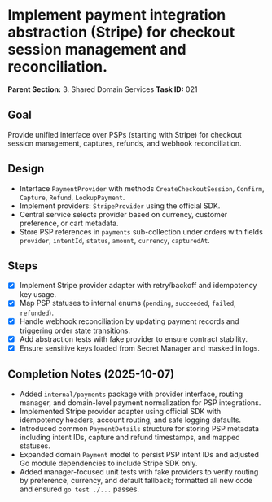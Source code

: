 # Implement payment integration abstraction (Stripe) for checkout session management and reconciliation.

**Parent Section:** 3. Shared Domain Services
**Task ID:** 021

## Goal
Provide unified interface over PSPs (starting with Stripe) for checkout session management, captures, refunds, and webhook reconciliation.

## Design
- Interface `PaymentProvider` with methods `CreateCheckoutSession`, `Confirm`, `Capture`, `Refund`, `LookupPayment`.
- Implement providers: `StripeProvider` using the official SDK.
- Central service selects provider based on currency, customer preference, or cart metadata.
- Store PSP references in `payments` sub-collection under orders with fields `provider`, `intentId`, `status`, `amount`, `currency`, `capturedAt`.

## Steps
- [x] Implement Stripe provider adapter with retry/backoff and idempotency key usage.
- [x] Map PSP statuses to internal enums (`pending`, `succeeded`, `failed`, `refunded`).
- [x] Handle webhook reconciliation by updating payment records and triggering order state transitions.
- [x] Add abstraction tests with fake provider to ensure contract stability.
- [x] Ensure sensitive keys loaded from Secret Manager and masked in logs.

## Completion Notes (2025-10-07)
- Added `internal/payments` package with provider interface, routing manager, and domain-level payment normalization for PSP integrations.
- Implemented Stripe provider adapter using official SDK with idempotency headers, account routing, and safe logging defaults.
- Introduced common `PaymentDetails` structure for storing PSP metadata including intent IDs, capture and refund timestamps, and mapped statuses.
- Expanded domain `Payment` model to persist PSP intent IDs and adjusted Go module dependencies to include Stripe SDK only.
- Added manager-focused unit tests with fake providers to verify routing by preference, currency, and default fallback; formatted all new code and ensured `go test ./...` passes.
